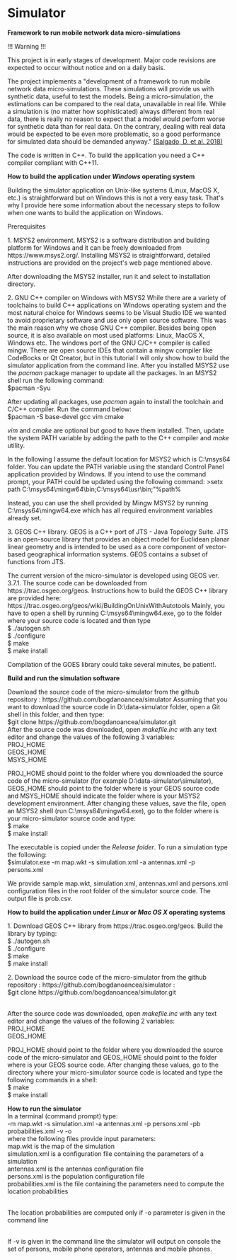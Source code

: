 # Simulator
<b> Framework to run mobile network data micro-simulations </b>
<p>
<p>!!! Warning !!!</p>
This project is in early stages of development. 
Major code revisions are expected to occur without notice and on a daily basis.
</p>

<p>
The project implements a "development of a framework to run mobile network data micro-simulations. 
These simulations will provide us with synthetic data, useful to test the models. 
Being a micro-simulation, the estimations can be compared to the real data, unavailable in real life. 
While a simulation is (no matter how sophisticated) always different from real data, 
there is really no reason to expect that a model would perform worse for synthetic data than for real data. 
On the contrary, dealing with real data would be expected to be even more problematic, 
so a good performance for simulated data should be demanded anyway." <a href = "https://webgate.ec.europa.eu/fpfis/mwikis/essnetbigdata/images/5/56/WPI_A_framework_for_mobile_network_data_micro-simulation_2019_02_14.pdf">(Salgado, D. et al. 2018)</a>

The code is written in C++. To build the application you need a C++ compiler compliant with C++11.
 
</p>

<b>How to build the application under <I>Windows</I> operating system</b>
<p>
Building the simulator application on Unix-like systems (Linux, MacOS X, etc.) is straightforward but on Windows
this is not a very easy task. That's why I provide here some information about the necessary steps to follow when 
one wants to build the application on Windows.
 
<p>Prerequisites
<p>1. MSYS2 environment. MSYS2 is a software distribution and building platform for Windows and 
it can be freely downloaded from https://www.msys2.org/. Installing MSYS2 is straightforward, detailed instructions
are provided on the project's web page mentioned above.
<p>After downloading the MSYS2 installer, run it and select to installation directory. 

<p>2. GNU C++ compiler on Windows with MSYS2
While there are a variety of toolchains to build C++ applications on Windows operating system and the most natural choice 
for Windows seems to be Visual Studio IDE we wanted to avoid proprietary software and use only open source software. This was the main
reason why we chose GNU C++ compiler. Besides being open source, it is also available on most used platforms: Linux, MacOS X, Windows etc.
The windows port of the GNU C/C++ compiler is called mingw. There are open source IDEs that contain a mingw compiler like CodeBocks or
Qt Creator, but in this tutorial I will only show how to build the simulator application from the command line.
After you installed MSYS2 use the <I>pacman</I> package manager to update all the packages. In an MSYS2 shell run the following command:
<br>$pacman -Syu

<p>
 After updating all packages, use <I>pacman</I> again to install the toolchain and C/C++ compiler. Run the command below:
<br>$pacman -S base-devel gcc vim cmake

<I>vim</I> and <I>cmake</I> are optional but good to have them installed.
Then, update the system PATH variable by adding the path to the C++ compiler and <I>make</I> utility.

<p>In the following I assume the default location for MSYS2 which is C:\msys64 folder. You can update the PATH variable using the standard Control Panel application provided by Windows.
If you intend to use the command prompt, your PATH could be updated using the following command:
>setx path C:\msys64\mingw64\bin;C:\msys64\usr\bin;"%path%

Instead, you can use the shell provided by Mingw MSYS2 by running C:\msys64\mingw64.exe which has all required environment variables already set.

<p>3. GEOS C++ library. GEOS is a C++ port of JTS - Java Topology Suite. JTS 
is an open-source library that provides an object model for Euclidean planar linear geometry 
and is intended to be used as a core component of vector-based geographical information systems. GEOS contains a subset of
functions from JTS. 
<p>The current version of the micro-simulator is developed using GEOS ver. 3.7.1. The source code can be downloaded from
https://trac.osgeo.org/geos. Instructions how to build the GEOS C++ library are provided here: https://trac.osgeo.org/geos/wiki/BuildingOnUnixWithAutotools
Mainly, you have to open a shell by running C:\msys64\mingw64.exe, go to the folder where your source code is located and then type
<br>$ ./autogen.sh
<br>$ ./configure
<br>$ make
<br>$ make install

<P> Compilation of the GOES library could take several minutes, be patient!.

<B>Build and run the simulation software</B>
<p>Download the source code of the micro-simulator from the github repository : https://github.com/bogdanoancea/simulator
Assuming that you want to download the source code in D:\data-simulator folder, open a Git shell in this folder, and then type:
<br>$git clone https://github.com/bogdanoancea/simulator.git
<br>After the source code was downloaded, open <I>makefile.inc</I> with any text editor and change the values of the following 3 variables:
<br>PROJ_HOME
<br>GEOS_HOME
<br>MSYS_HOME

<p> PROJ_HOME should point to the folder where you downloaded the source code of the micro-simulator (for example D:\data-simulator\simulator), 
GEOS_HOME should point to
the folder where is your GEOS source code and MSYS_HOME should indicate the folder where is your MSYS2 development environment.
After changing these values, save the file, open an MSYS2 shell (run C:\msys64\mingw64.exe), go to the folder where is your micro-simulator 
source code and type:
<br>$ make
<br>$ make install

<p> The executable is copied under the <I>Release folder</I>. To run a simulation type the following:
<br>$simulator.exe -m map.wkt -s simulation.xml -a antennas.xml -p persons.xml 

<p> We provide sample map.wkt, simulation.xml, antennas.xml and persons.xml configuration files in the root folder of the simulator source code. 
The output file is prob.csv.

<p>
<b>How to build the application under <I>Linux</I> or <I>Mac OS X</I> operating systems</b>
<p>1. Download GEOS C++ library from https://trac.osgeo.org/geos. Build the library by typing:
<br>$ ./autogen.sh
<br>$ ./configure
<br>$ make
<br>$ make install

<p>2. Download the source code of the micro-simulator from the github repository : https://github.com/bogdanoancea/simulator :
<br>$git clone https://github.com/bogdanoancea/simulator.git

<br>After the source code was downloaded, open <I>makefile.inc</I> with any text editor and change the values of 
the following 2 variables:
<br>PROJ_HOME
<br>GEOS_HOME

<p> PROJ_HOME should point to the folder where you downloaded the source code of the micro-simulator 
and GEOS_HOME should point to
the folder where is your GEOS source code. 
After changing these values, go to the directory where your micro-simulator source code is located and type the following commands in
a shell:
<br>$ make
<br>$ make install

<p>
<b>How to run the simulator</b>
<br>In a terminal (command prompt) type:
<br>-m map.wkt -s simulation.xml -a antennas.xml -p persons.xml -pb probabilities.xml -v -o
<br>where the following files provide input parameters:
<br> map.wkt is the map of the simulation
<br> simulation.xml is a configuration file containing the parameters of a simulation
<br> antennas.xml is the antennas configuration file
<br> persons.xml is the population configuration file
<br> probabilities.xml is the file containing the parameters need to compute the location probabilities

<br>The location probabilities are computed only if -o parameter is given in the command line

<br>If -v is given in the command line the simulator will output on console the set of persons, mobile phone operators, antennas and mobile phones.


